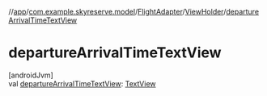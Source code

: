 //[app](../../../../index.md)/[com.example.skyreserve.model](../../index.md)/[FlightAdapter](../index.md)/[ViewHolder](index.md)/[departureArrivalTimeTextView](departure-arrival-time-text-view.md)

# departureArrivalTimeTextView

[androidJvm]\
val [departureArrivalTimeTextView](departure-arrival-time-text-view.md): [TextView](https://developer.android.com/reference/kotlin/android/widget/TextView.html)
